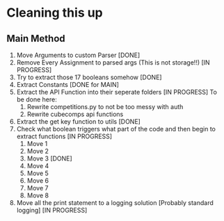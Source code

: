 # Cleaning this up
## Main Method
1. Move Arguments to custom Parser [DONE]
2. Remove Every Assignment to parsed args (This is not storage!!) [IN PROGRESS]
3. Try to extract those 17 booleans somehow [DONE]
4. Extract Constants [DONE for MAIN]
5. Extract the API Function into their seperate folders [IN PROGRESS]
   To be done here:
   1. Rewrite competitions.py to not be too messy with auth
   2. Rewrite cubecomps api functions
6. Extract the get key function to utils [DONE]
7. Check what boolean triggers what part of the code and then begin to extract functions [IN PROGRESS]
    1. Move 1
    2. Move 2
    3. Move 3 [DONE]
    4. Move 4
    5. Move 5
    6. Move 6
    7. Move 7
    8. Move 8
8. Move all the print statement to a logging solution [Probably standard logging] [IN PROGRESS]